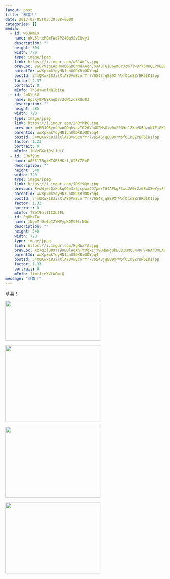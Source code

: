 ```yaml
---
layout: post
title: "恭喜！" 
date: 2017-02-05T05:29:08+0000 
categories: [] 
media:
  - id: wSJWm1s
    name: nkL5lrzM2mFWo7P24Bq9SyE8vy1
    description: ""   
    height: 304
    width: 720
    type: image/jpeg
    link: https://i.imgur.com/wSJWm1s.jpg
    prevLoc: yG67V1gLApH4o66GD0rNHXAqnJoXA8TGj86wm6rJc67lw9rk5MHQLPXBDDRjuzOnr0JGVJU5Z1l1ogYvTYWk3zLzAviE9nnz5DkXi3yZ8xW99KCMmm9rQQWxuXyWj1qV2GT7zjxwmLGBCq075yA7X9C70YJJGZPkiPLEGMZKkki0l6K0RypzcGmzW5K9nkc6qlkR6WrGInAgPp01PNUX2DALPPMjFLvEDKWLjWimNV0vwomBFPEy67jzBYtkyNR0nGwmiYQv
    parentId: wwXpxmkYoyHN1LnO0DXBiODYoq4
    postId: 54mQKwx18JilXlAYDVwBcnrYr7V654SjqBB9XrWofO1n8ZrBR6IK1lpp
    factor: 2.37
    portrait: 0
    mInfo: ThSHYwnfNQIbita
  - id: 2nDYhkG
    name: EpJRy9PNYXhqD3v2qW1zc8XQo0J
    description: ""   
    height: 585
    width: 720
    type: image/jpeg
    link: https://i.imgur.com/2nDYhkG.jpg
    prevLoc: pvRBJO5yo9uwoQQgkvnzTO26Vn4O2MsGlw0x20O9c1ZXoVD6pzuK7Ej8K0KDczko0NGwjBFKRy83MAlLSkwvZ19WWEUm95PY5Z60i4LBgJVOPJIr6XQMkPWZHEZ6jQonNBUR7En49kq4TkGpjnwGpnFr8pPGZ6oXumkrEmOp4zI7NNO50Q4BH9gEZllKVKIYEBXzR36vIQkEkxKJZ0HVDKjpqALAs1kpw279q7slMXGRZpZxFnxBYk4zWVS9BxDwgvO6c9V
    parentId: wwXpxmkYoyHN1LnO0DXBiODYoq4
    postId: 54mQKwx18JilXlAYDVwBcnrYr7V654SjqBB9XrWofO1n8ZrBR6IK1lpp
    factor: 1.23
    portrait: 0
    mInfo: 1HVzEKof0sl1ULC
  - id: JRKf9Qm
    name: W056178gxKT4B5MKrljOI5YZExP
    description: ""   
    height: 540
    width: 720
    type: image/jpeg
    link: https://i.imgur.com/JRKf9Qm.jpg
    prevLoc: 8voWjwLQzXukqOOm3z6jcpwx4Q7pwrTG4APkgP3xcJA0r2z68wS8wYyv878xI8w2zwKjGQTZgG0VPN8yfOjPG5v9yEtwqlK92PZvfxQ2r75qJ7uPzJv2ZAjZuGK4mJGKlmhDm34g9QAKtMRW4R8rGjtKlEMknrrxcgzJAg028qfWjjANYgO0tJW1Evvq8qCjk4R247N3i93MGLNxP4TZAJKOgvGRf82JNVklqms7Xp28wxE1urY79Mwk9GSlw3B4OwgGIgJ
    parentId: wwXpxmkYoyHN1LnO0DXBiODYoq4
    postId: 54mQKwx18JilXlAYDVwBcnrYr7V654SjqBB9XrWofO1n8ZrBR6IK1lpp
    factor: 1.33
    portrait: 0
    mInfo: TBet9olfICZb1Fk
  - id: PgHbxTA
    name: 1NgwMr9m0pIZYMPypKQMC0lrNGn
    description: ""   
    height: 540
    width: 720
    type: image/jpeg
    link: https://i.imgur.com/PgHbxTA.jpg
    prevLoc: Xz7qZjO8XYT9KBBlAqXnTY9gx1jY9OHwNg0kL0B1uMQ5NvRP74HAr3VLAWAvILnJxnWVOjuRo7A0xzEkF3M0nN9G6vh5ZKLJ2p49tA1BQxDnV3TY0p2GZ3kZtgLq9PKJRncRP8RkwjzkIY9zQwOKO9C8xwZxxwk2cYW2zYRqEmFNPPDJXlz2FgYMWzz3xKUNlmkNlGvpsX1KPrWVvNclXAPVVyVzhyN6jnD0wntrP7qpKAyPsJNNQ7BZE6UzLKY03lgjSo2
    parentId: wwXpxmkYoyHN1LnO0DXBiODYoq4
    postId: 54mQKwx18JilXlAYDVwBcnrYr7V654SjqBB9XrWofO1n8ZrBR6IK1lpp
    factor: 1.33
    portrait: 0
    mInfo: 1imtJreXVLWGmjQ
message: "恭喜！"
---
```


恭喜！


[//]: #media:  
<a href="https://i.imgur.com/wSJWm1s.jpg"><img src="https://i.imgur.com/wSJWm1s.jpg" height="126" width="300" /></a> 
  

<a href="https://i.imgur.com/2nDYhkG.jpg"><img src="https://i.imgur.com/2nDYhkG.jpg" height="243" width="300" /></a> 
  

<a href="https://i.imgur.com/JRKf9Qm.jpg"><img src="https://i.imgur.com/JRKf9Qm.jpg" height="225" width="300" /></a> 
  

<a href="https://i.imgur.com/PgHbxTA.jpg"><img src="https://i.imgur.com/PgHbxTA.jpg" height="225" width="300" /></a> 
 
